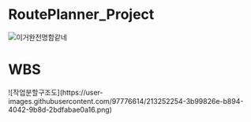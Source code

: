 # RoutePlanner_Project
![이거완전명함같네](https://user-images.githubusercontent.com/97776614/213250845-57971d6f-ae72-4cf0-ba8b-e647611573ed.png)

<h1>WBS</h1>
![작업분할구조도](https://user-images.githubusercontent.com/97776614/213252254-3b99826e-b894-4042-9b8d-2bdfabae0a16.png)
